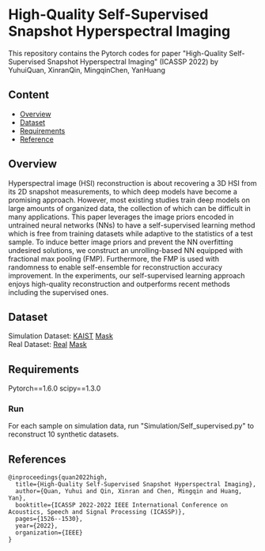 # High-Quality Self-Supervised Snapshot Hyperspectral Imaging
This repository contains the Pytorch codes for paper "High-Quality Self-Supervised Snapshot Hyperspectral Imaging" (ICASSP 2022) by YuhuiQuan, XinranQin, MingqinChen, YanHuang

## Content
* [Overview](#Overview)
* [Dataset](#Dataset)
* [Requirements](#Requirements)
* [Reference](#Reference)

## Overview
Hyperspectral image (HSI) reconstruction is about recovering a 3D HSI from its 2D snapshot measurements, to which deep
models have become a promising approach. However, most existing studies train deep models on large amounts of organized data, the collection of which can be difficult in many applications. This paper leverages the image priors encoded
in untrained neural networks (NNs) to have a self-supervised learning method which is free from training datasets while adaptive to the statistics of a test sample. To induce better image priors and prevent the NN overfitting undesired solutions, we construct an unrolling-based NN equipped with fractional max pooling (FMP). Furthermore, the FMP is used with randomness to enable self-ensemble for reconstruction accuracy improvement. In the experiments, our self-supervised learning approach enjoys high-quality reconstruction and outperforms recent methods including the supervised ones.

## Dataset
Simulation Dataset: [KAIST](https://drive.google.com/drive/folders/1I6YRHk14krGMW9Bx2V_hDCBtnwrq8LFN?usp=share_link "悬停显示")  [Mask](https://drive.google.com/file/d/121RW8hdT4BRZtBj3gb1t7GwZGoYKMtzl/view?usp=sharing "悬停显示")  
Real Dataset: [Real](https://drive.google.com/drive/folders/17vhfT93dwcg40JokNJJFa96nbTZb_RjB?usp=share_link "悬停显示") [Mask](https://drive.google.com/file/d/135Fj2IB4-6qhse3Oy0atXWt85fsTxEe-/view?usp=share_link "悬停显示") 
 
## Requirements
Pytorch==1.6.0 scipy==1.3.0  
### Run
For each sample on simulation data, run "Simulation/Self_supervised.py" to reconstruct 10 synthetic datasets. 


## References

```
@inproceedings{quan2022high,
  title={High-Quality Self-Supervised Snapshot Hyperspectral Imaging},
  author={Quan, Yuhui and Qin, Xinran and Chen, Mingqin and Huang, Yan},
  booktitle={ICASSP 2022-2022 IEEE International Conference on Acoustics, Speech and Signal Processing (ICASSP)},
  pages={1526--1530},
  year={2022},
  organization={IEEE}
}
```

